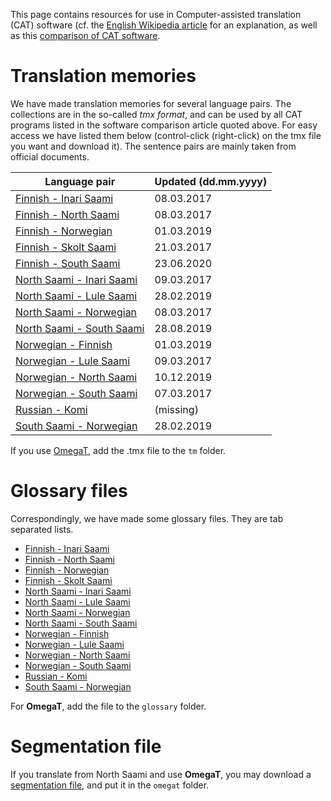 This page contains resources for use in Computer-assisted translation (CAT) software (cf. the [English Wikipedia article](https://en.wikipedia.org/wiki/Computer-assisted_translation) for an explanation, as well as this [comparison of CAT software](https://en.wikipedia.org/wiki/Comparison_of_computer-assisted_translation_tools).


#  Translation memories


We have made translation memories for several language pairs.  The
collections are in the so-called *tmx format*, and can be used by all
CAT programs listed in the software comparison article quoted
above. For easy access we have listed them below (control-click
(right-click) on the tmx file you want and download it). The sentence
pairs are mainly taken from official documents.


|   Language pair | Updated (dd.mm.yyyy)
| --- | --- 
|  [Finnish - Inari Saami](https://gtsvn.uit.no/biggies/trunk/mt/omegat/fin-smn/tm/)	  | 08.03.2017
|  [Finnish - North Saami](https://gtsvn.uit.no/biggies/trunk/mt/omegat/fin-sme/tm/)	  | 08.03.2017
|  [Finnish - Norwegian](https://gtsvn.uit.no/biggies/trunk/mt/omegat/fin-nob/tm/)	      | 01.03.2019
|  [Finnish - Skolt Saami](https://gtsvn.uit.no/biggies/trunk/mt/omegat/fin-sms/tm/)	  | 21.03.2017
|  [Finnish - South Saami](https://gtsvn.uit.no/biggies/trunk/mt/omegat/fin-sma/tm/)	  | 23.06.2020
|  [North Saami - Inari Saami](https://gtsvn.uit.no/biggies/trunk/mt/omegat/sme-smn/tm/) | 09.03.2017
|  [North Saami - Lule Saami](https://gtsvn.uit.no/biggies/trunk/mt/omegat/sme-smj/tm/)  | 28.02.2019
|  [North Saami - Norwegian](https://gtsvn.uit.no/biggies/trunk/mt/omegat/sme-nob/tm/)	  | 08.03.2017
|  [North Saami - South Saami](https://gtsvn.uit.no/biggies/trunk/mt/omegat/sme-sma/tm/) | 28.08.2019
|  [Norwegian - Finnish](https://gtsvn.uit.no/biggies/trunk/mt/omegat/nob-fin/tm/)		  | 01.03.2019
|  [Norwegian - Lule Saami](https://gtsvn.uit.no/biggies/trunk/mt/omegat/nob-smj/tm/)	  | 09.03.2017
|  [Norwegian - North Saami](https://gtsvn.uit.no/biggies/trunk/mt/omegat/nob-sme/tm/)	  | 10.12.2019
|  [Norwegian - South Saami](https://gtsvn.uit.no/biggies/trunk/mt/omegat/nob-sma/tm/)	  | 07.03.2017
|  [Russian - Komi](https://gtsvn.uit.no/biggies/trunk/mt/omegat/rus-kpv/tm/)			  | (missing)
|  [South Saami - Norwegian](https://gtsvn.uit.no/biggies/trunk/mt/omegat/sma-nob/tm/)	  | 28.02.2019


If you use [OmegaT](../mt/omegat/OmegaT.html), add the .tmx file to the `tm` folder.


#  Glossary files


Correspondingly, we have made some glossary files. They are tab separated lists.


* [Finnish - Inari Saami](https://gtsvn.uit.no/biggies/trunk/mt/omegat/fin-smn/glossary/)
* [Finnish - North Saami](https://gtsvn.uit.no/biggies/trunk/mt/omegat/fin-sme/glossary/)
* [Finnish - Norwegian](https://gtsvn.uit.no/biggies/trunk/mt/omegat/fin-nob/glossary/)
* [Finnish - Skolt Saami](https://gtsvn.uit.no/biggies/trunk/mt/omegat/fin-sms/glossary/)
* [North Saami - Inari Saami](https://gtsvn.uit.no/biggies/trunk/mt/omegat/sme-smn/glossary/)
* [North Saami - Lule Saami](https://gtsvn.uit.no/biggies/trunk/mt/omegat/sme-smj/glossary/)
* [North Saami - Norwegian](https://gtsvn.uit.no/biggies/trunk/mt/omegat/sme-nob/glossary/)
* [North Saami - South Saami](https://gtsvn.uit.no/biggies/trunk/mt/omegat/sme-sma/glossary/)
* [Norwegian - Finnish](https://gtsvn.uit.no/biggies/trunk/mt/omegat/nob-fin/glossary/)
* [Norwegian - Lule Saami](https://gtsvn.uit.no/biggies/trunk/mt/omegat/nob-smj/glossary/)
* [Norwegian - North Saami](https://gtsvn.uit.no/biggies/trunk/mt/omegat/nob-sme/glossary/)
* [Norwegian - South Saami](https://gtsvn.uit.no/biggies/trunk/mt/omegat/nob-sma/glossary/)
* [Russian - Komi](https://gtsvn.uit.no/biggies/trunk/mt/omegat/rus-kpv/glossary/)
* [South Saami - Norwegian](https://gtsvn.uit.no/biggies/trunk/mt/omegat/sma-nob/glossary/)


For **OmegaT**, add the file to the `glossary` folder.


# Segmentation file


If you translate from North Saami and use **OmegaT**, you may download a [segmentation file](https://gtsvn.uit.no/biggies/trunk/mt/omegat/sme-nob/omegat/segmentation.conf), and put it in the `omegat` folder. 




